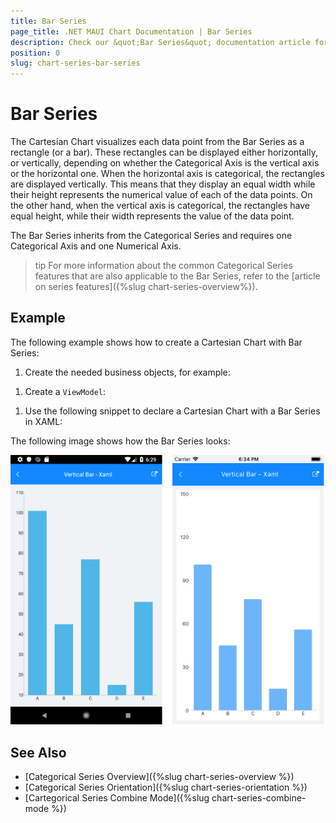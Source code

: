 ```yaml
---
title: Bar Series
page_title: .NET MAUI Chart Documentation | Bar Series
description: Check our &quot;Bar Series&quot; documentation article for Telerik Chart for .NET MAUI
position: 0
slug: chart-series-bar-series
---
```


# Bar Series

The Cartesian Chart visualizes each data point from the Bar Series as a rectangle (or a bar). These rectangles can be displayed either horizontally, or vertically, depending on whether the Categorical Axis is the vertical axis or the horizontal one. When the horizontal axis is categorical, the rectangles are displayed vertically. This means that they display an equal width while their height represents the numerical value of each of the data points. On the other hand, when the vertical axis is categorical, the rectangles have equal height, while their width represents the value of the data point.

The Bar Series inherits from the Categorical Series and requires one Categorical Axis and one Numerical Axis.

>tip For more information about the common Categorical Series features that are also applicable to the Bar Series, refer to the [article on series features]({%slug chart-series-overview%}).

## Example

The following example shows how to create a Cartesian Chart with Bar Series:

1. Create the needed business objects, for example:

 <snippet id='categorical-data-model' />


1. Create a `ViewModel`:

 <snippet id='chart-series-categorical-data-view-model' />


1. Use the following snippet to declare a Cartesian Chart with a Bar Series in XAML:

 <snippet id='chart-series-barvertical-xaml' />


The following image shows how the Bar Series looks:

![Basic BarSeries](images/cartesian-bar-series-basic-example.png)

## See Also

- [Categorical Series Overview]({%slug chart-series-overview %})
- [Categorical Series Orientation]({%slug chart-series-orientation %})
- [Cartegorical Series Combine Mode]({%slug chart-series-combine-mode %})
